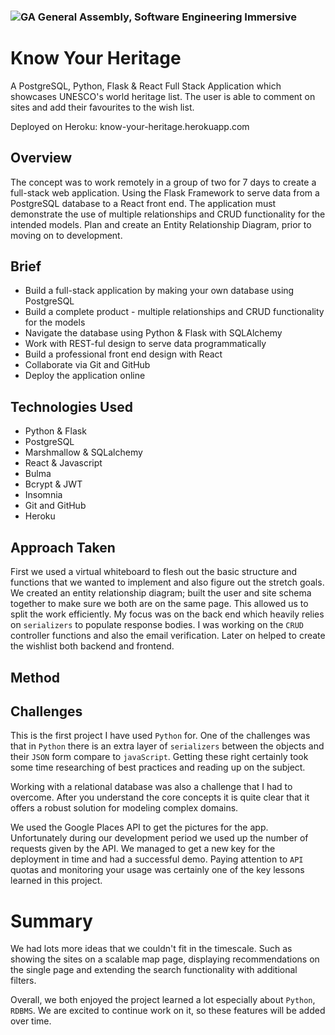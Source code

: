 ### ![GA](https://cloud.githubusercontent.com/assets/40461/8183776/469f976e-1432-11e5-8199-6ac91363302b.png) General Assembly, Software Engineering Immersive
 
# Know Your Heritage 
A PostgreSQL, Python, Flask & React Full Stack Application which showcases UNESCO's world heritage list. The user is able to comment on sites and add their favourites to the wish list. 

Deployed on Heroku: know-your-heritage.herokuapp.com


## Overview
The concept was to work remotely in a group of two for 7 days to create a full-stack web application. Using the Flask Framework to serve data from a PostgreSQL database to a React front end. The application must demonstrate the use of multiple relationships and CRUD functionality for the intended models. Plan and create an Entity Relationship Diagram, prior to moving on to development.
 
## Brief
- Build a full-stack application by making your own database using PostgreSQL
- Build a complete product - multiple relationships and CRUD functionality for the models
- Navigate the database using Python & Flask with SQLAlchemy
- Work with REST-ful design to serve data programmatically
- Build a professional front end design with React
- Collaborate via Git and GitHub
- Deploy the application online

 
## Technologies Used

- Python & Flask
- PostgreSQL
- Marshmallow & SQLalchemy
- React & Javascript
- Bulma
- Bcrypt & JWT
- Insomnia 
- Git and GitHub 
- Heroku

   
## Approach Taken

First we used a virtual whiteboard to flesh out the basic structure and functions that we wanted to implement and also figure out the stretch goals. We created an entity relationship diagram;
built the user and site schema together to make sure we both are on the same page. This allowed us to split the work efficiently.
My focus was on the back end which heavily relies  on `serializers` to populate response bodies. I was working on the `CRUD` controller functions and also the email verification. Later on helped to create the wishlist both backend and frontend.

## Method
 



## Challenges

This is the first project I have used `Python` for. One of the challenges was that in `Python` there is an extra layer of `serializers` between the objects   and their `JSON` form  compare to `javaScript`. Getting these right certainly took some time researching of best practices and reading up on the subject.

Working with a relational database was also a challenge that I had to overcome. After you understand the core concepts it is quite clear that it offers a robust solution for modeling complex domains. 

We used the Google Places API to get the pictures for the app. Unfortunately during our development period we used up the number of requests given by the API. We managed to get a new key for the deployment in time and had a successful demo. Paying attention to `API` quotas and monitoring your usage was certainly  one of the key lessons learned in this project. 


# Summary

We had lots more ideas that we couldn't fit in the timescale. Such as showing the sites on a scalable map page, displaying recommendations on the single page and extending the search functionality with additional filters. 

Overall,  we both enjoyed the project learned a lot especially about `Python`, `RDBMS`. We are excited to continue work on it, so these features will be added over time.
 

